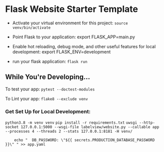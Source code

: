 # Flask Website Starter Template

- Activate your virtual environment for this project: `source venv/bin/activate`

- Point Flask to your application: export FLASK_APP=main.py

- Enable hot reloading, debug mode, and other useful features for local development:  export FLASK_ENV=development

- run your flask application: `flask run`

## While You're Developing...

To test your app: `pytest --doctest-modules`

To Lint your app: `flake8 --exclude venv`

### Get Set Up for Local Development:

`python3.8 -m venv venv`
`pip install -r requirements.txt`
`uwsgi --http-socket 127.0.0.1:5000 --wsgi-file labelview/website.py --callable app --processes 4 --threads 2 --stats 127.0.0.1:8181 -H venv/`

        echo "  DB_PASSWORD: \"${{ secrets.PRODUCTION_DATABASE_PASSWORD }}\" " >> app.yaml
